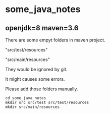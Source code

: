 # some_java_notes

## openjdk=8 maven=3.6

There are some empyt folders in maven project.

"src/test/resources"

"src/main/resources"

They would be ignored by git.

It might causes some errors.

Please add those folders manually.
```
cd some_java_notes
mkdir src src/test src/test/resources
mkdir src/main/resources
```


